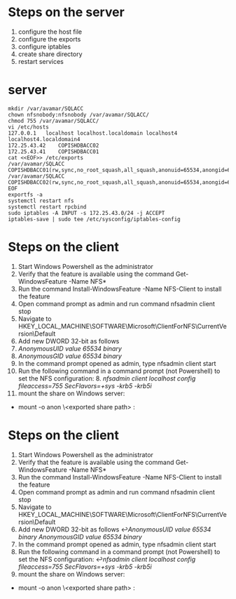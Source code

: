 # Steps on the server
1. configure the host file
2. configure the exports
3. configure iptables
4. create share directory
5. restart services


# server
```shell
mkdir /var/avamar/SQLACC
chown nfsnobody:nfsnobody /var/avamar/SQLACC/
chmod 755 /var/avamar/SQLACC/
vi /etc/hosts
127.0.0.1   localhost localhost.localdomain localhost4 localhost4.localdomain4
172.25.43.42    COPISHDBACC02
172.25.43.41    COPISHDBACC01
cat <<EOF>> /etc/exports
/var/avamar/SQLACC        COPISHDBACC01(rw,sync,no_root_squash,all_squash,anonuid=65534,anongid=65534)
/var/avamar/SQLACC        COPISHDBACC02(rw,sync,no_root_squash,all_squash,anonuid=65534,anongid=65534)
EOF
exportfs -a
systemctl restart nfs
systemctl restart rpcbind
sudo iptables -A INPUT -s 172.25.43.0/24 -j ACCEPT
iptables-save | sudo tee /etc/sysconfig/iptables-config
```

# Steps on the client
1. Start Windows Powershell as the administrator
2. Verify that the feature is available using the command Get-WindowsFeature -Name NFS*
3. Run the command Install-WindowsFeature -Name NFS-Client to install the feature
4. Open command prompt as admin and run command nfsadmin client stop
5. Navigate to HKEY_LOCAL_MACHINE\SOFTWARE\Microsoft\ClientForNFS\CurrentVersion\Default
6. Add new DWORD 32-bit as follows
  6. *AnonymousUID value 65534 binary*
  6. *AnonymousGID value 65534 binary*
7. In the command prompt opened as admin, type nfsadmin client start
8. Run the following command in a command prompt (not Powershell) to set the NFS configuration:
   8. *nfsadmin client localhost config fileaccess=755 SecFlavors=+sys -krb5 -krb5i*
9. mount the share on Windows server:
  - mount -o anon \\<nfs server>\<exported share path> <drive letter>:

# Steps on the client
1. Start Windows Powershell as the administrator
1. Verify that the feature is available using the command Get-WindowsFeature -Name NFS*
1. Run the command Install-WindowsFeature -Name NFS-Client to install the feature
1. Open command prompt as admin and run command nfsadmin client stop
1. Navigate to HKEY_LOCAL_MACHINE\SOFTWARE\Microsoft\ClientForNFS\CurrentVersion\Default
1. Add new DWORD 32-bit as follows
↩*AnonymousUID value 65534 binary*
   *AnonymousGID value 65534 binary*
1. In the command prompt opened as admin, type nfsadmin client start
1. Run the following command in a command prompt (not Powershell) to set the NFS configuration:
   ↩*nfsadmin client localhost config fileaccess=755 SecFlavors=+sys -krb5 -krb5i*
1. mount the share on Windows server:
  - mount -o anon \\<nfs server>\<exported share path> <drive letter>:

